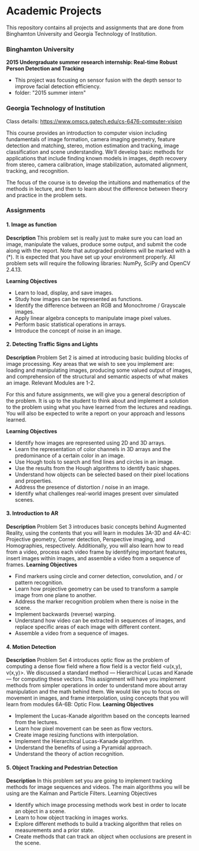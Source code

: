 # Academic Projects

This repository contains all projects and assignments that are done from Binghamton University and Georgia Technology of Institution. 

### Binghamton University
**2015 Undergraduate summer research internship: Real-time Robust Person Detection and Tracking**
- This project was focusing on sensor fusion with the depth sensor to improve facial detection efficiency.
- folder: "2015 summer intern"

### Georgia Technology of Institution

Class details: https://www.omscs.gatech.edu/cs-6476-computer-vision

This course provides an introduction to computer vision including fundamentals of image formation, camera imaging geometry, feature detection and matching, stereo, motion estimation and tracking, image classification and scene understanding. We’ll develop basic methods for applications that include finding known models in images, depth recovery from stereo, camera calibration, image stabilization, automated alignment, tracking, and recognition.

The focus of the course is to develop the intuitions and mathematics of the methods in lecture, and then to learn about the difference between theory and practice in the problem sets.

### Assignments ###
#### 1. Image as function ####

**Description**
This problem set is really just to make sure you can load an image, manipulate the values, produce some output, and submit the code along with the report.  Note that autograded problems will be marked with a (*).
It is expected that you have set up your environment properly. All problem sets will require the following libraries: NumPy, SciPy and OpenCV 2.4.13. 

**Learning Objectives**
- Learn to load, display, and save images.
- Study how images can be represented as functions.
- Identify the difference between an RGB and Monochrome / Grayscale images.
- Apply linear algebra concepts to manipulate image pixel values.
- Perform basic statistical operations in arrays.
- Introduce the concept of noise in an image.

#### 2. Detecting Traffic Signs and Lights ####

**Description**
Problem Set 2 is aimed at introducing basic building blocks of image processing.  Key areas that we wish to see you implement are: loading and manipulating images, producing some valued output of images, and comprehension of the structural and semantic aspects of what makes an image.  Relevant Modules are 1-2.

For this and future assignments, we will give you a general description of the problem.  It is up to the student to think about and implement a solution to the problem using what you have learned from the lectures and readings.  You will also be expected to write a report on your approach and lessons learned.

**Learning Objectives**
- Identify how images are represented using 2D and 3D arrays.
- Learn the representation of color channels in 3D arrays and the predominance of a certain color in an image.
- Use Hough tools to search and find lines and circles in an image.
- Use the results from the Hough algorithms to identify basic shapes.
- Understand how objects can be selected based on their pixel locations and properties.
- Address the presence of distortion / noise in an image.
- Identify what challenges real-world images present over simulated scenes.

#### 3. Introduction to AR ####
**Description**
Problem Set 3 introduces basic concepts behind Augmented Reality, using the contents that you will learn in
modules 3A-3D and 4A-4C: Projective geometry, Corner detection, Perspective imaging, and Homographies,
respectively.
Additionally, you will also learn how to read from a video, process each video frame by identifying important
features, insert images within images, and assemble a video from a sequence of frames.
**Learning Objectives**
- Find markers using circle and corner detection, convolution, and / or pattern recognition.
- Learn how projective geometry can be used to transform a sample image from one plane to another.
- Address the marker recognition problem when there is noise in the scene.
- Implement backwards (reverse) warping.
- Understand how video can be extracted in sequences of images, and replace specific areas of each
image with different content.
- Assemble a video from a sequence of images.

#### 4. Motion Detection ####
**Description**
Problem Set 4 introduces optic flow as the problem of computing a dense flow field where a flow field is a vector field <u(x,y), v(x,y)>. We discussed a standard method — Hierarchical Lucas and Kanade — for computing these vectors. This assignment will have you implement methods from simpler operations in order to understand more about array manipulation and the math behind them. We would like you to focus on movement in images, and frame interpolation, using concepts that you will learn from modules 6A-6B: Optic Flow.
**Learning Objectives**
- Implement the Lucas-Kanade algorithm based on the concepts learned from the lectures.
- Learn how pixel movement can be seen as flow vectors.
- Create image resizing functions with interpolation.
- Implement the Hierarchical Lucas-Kanade algorithm.
- Understand the benefits of using a Pyramidal approach.
- Understand the theory of action recognition.

#### 5. Object Tracking and Pedestrian Detection ####
**Description**
In this problem set you are going to implement tracking methods for image sequences and videos. The main algorithms you will be using are the Kalman and Particle Filters.
Learning Objectives
- Identify which image processing methods work best in order to locate an object in a scene.
- Learn to how object tracking in images works.
- Explore different methods to build a tracking algorithm that relies on measurements and a prior
state.
- Create methods that can track an object when occlusions are present in the scene.

